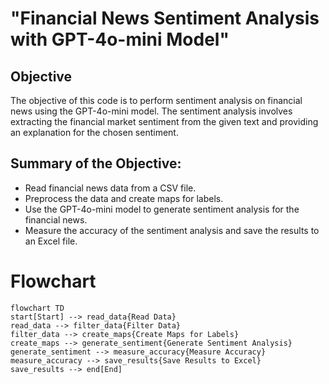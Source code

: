 # "Financial News Sentiment Analysis with GPT-4o-mini Model"

## Objective
The objective of this code is to perform sentiment analysis on financial news using the GPT-4o-mini model. The sentiment analysis involves extracting the financial market sentiment from the given text and providing an explanation for the chosen sentiment.

## Summary of the Objective:
- Read financial news data from a CSV file.
- Preprocess the data and create maps for labels.
- Use the GPT-4o-mini model to generate sentiment analysis for the financial news.
- Measure the accuracy of the sentiment analysis and save the results to an Excel file.

# Flowchart
```mermaid
flowchart TD
start[Start] --> read_data{Read Data}
read_data --> filter_data{Filter Data}
filter_data --> create_maps{Create Maps for Labels}
create_maps --> generate_sentiment{Generate Sentiment Analysis}
generate_sentiment --> measure_accuracy{Measure Accuracy}
measure_accuracy --> save_results{Save Results to Excel}
save_results --> end[End]
```